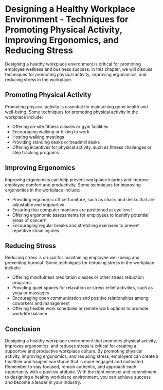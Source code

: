 Designing a Healthy Workplace Environment - Techniques for Promoting Physical Activity, Improving Ergonomics, and Reducing Stress
============================================================================================================================================

Designing a healthy workplace environment is critical for promoting employee wellness and business success. In this chapter, we will discuss techniques for promoting physical activity, improving ergonomics, and reducing stress in the workplace.

Promoting Physical Activity
---------------------------

Promoting physical activity is essential for maintaining good health and well-being. Some techniques for promoting physical activity in the workplace include:

* Offering on-site fitness classes or gym facilities
* Encouraging walking or biking to work
* Hosting walking meetings
* Providing standing desks or treadmill desks
* Offering incentives for physical activity, such as fitness challenges or step tracking programs

Improving Ergonomics
--------------------

Improving ergonomics can help prevent workplace injuries and improve employee comfort and productivity. Some techniques for improving ergonomics in the workplace include:

* Providing ergonomic office furniture, such as chairs and desks that are adjustable and supportive
* Ensuring that computer monitors are positioned at eye level
* Offering ergonomic assessments for employees to identify potential areas of concern
* Encouraging regular breaks and stretching exercises to prevent repetitive strain injuries

Reducing Stress
---------------

Reducing stress is crucial for maintaining employee well-being and preventing burnout. Some techniques for reducing stress in the workplace include:

* Offering mindfulness meditation classes or other stress reduction programs
* Providing quiet spaces for relaxation or stress relief activities, such as yoga or massages
* Encouraging open communication and positive relationships among coworkers and management
* Offering flexible work schedules or remote work options to promote work-life balance

Conclusion
----------

Designing a healthy workplace environment that promotes physical activity, improves ergonomics, and reduces stress is critical for creating a supportive and productive workplace culture. By promoting physical activity, improving ergonomics, and reducing stress, employers can create a healthier and happier workforce that is more engaged and motivated. Remember to stay focused, remain authentic, and approach each opportunity with a positive attitude. With the right mindset and commitment to designing a healthy workplace environment, you can achieve success and become a leader in your industry.
